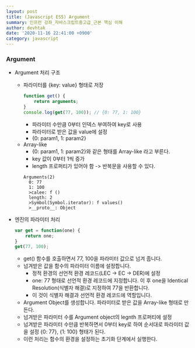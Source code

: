 ```yaml
---
layout: post
title: (Javascript ES5) Argument
summary: 인프런 강좌_자바스크립트중고급_근본 핵심 이해
author: devhtak
date: '2020-11-16 22:41:00 +0900'
category: javascript
---
```


### Argument

- Argument 처리 구조
  - 파라미터를 {key: value} 형태로 저장
    ```javascript
    function get() {
        return arguments;
    }
    console.log(get(77, 100)); // {0: 77, 1: 100}
    ```
    - 파라미터 수만큼 0부터 인덱스 부여하여 key로 사용
    - 파라미터로 받은 값을 value에 설정
    - {0: param1, 1: param2}
  - Array-like
    - {0: param1, 1: param2}와 같은 형태를 Array-like 라고 부른다.
    - key 값이 0부터 1씩 증가
    - length 프로퍼티가 있어야 함 -> 반복문을 사용할 수 있다.
    ```
    Arguments(2)
      0: 77
      1: 100
      >calee: f ()
      length: 2
      >Symbol(Symbol.iterator): f values()
      >__proto__: Object
    ```
    
- 엔진의 파라미터 처리
  ```javascript
  var get = function(one) {
      return one;
  }
  get(77, 100);
  ```
  - get() 함수를 호출하면서 77, 100을 파라미터 값으로 넘겨 줍니다.
  - 넘겨받은 값을 함수의 파라미터 이름에 설정합니다.
    - 정적 환경의 선언적 환경 레코드(LEC -> EC -> DER)에 설정
    - one: 77 형태로 선언적 환경 레코드에 지정합니다. 이 후 one을 Identical Resolution(식별자 해결)로 지정하여 77을 반환합니다.
    - 이 것이 식별자 해결과 선언적 환경 레코드에 역할입니다.
  - Argument Object를 생성합니다. 파라미터로 받은 값을 Array-like 형태로 만든다.
  - 넘겨받은 파라미터 수를 Argument object의 legnth 프로퍼티에 설정
  - 넘겨받은 파라미터 수만큼 반복하면서 0부터 key로 하여 순서대로 파라미터 값을 설정 {0: 77}, {1: 100} 형태가 된다.
  - 이런 처리는 함수의 환경을 설정하는 초기화 단계에서 실행한다.
  
  
